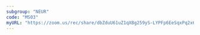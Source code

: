 ```yaml
---
subgroup: "NEUR"
code: "MS03"
myURL: "https://zoom.us/rec/share/dbZduU61uZ1qXBg259yS-LYPFp6EeSqxPq2x6C5KosARgv_hEZXl69Qh0GFLGc04.QLyESHCdn815XCOK"
---
```

